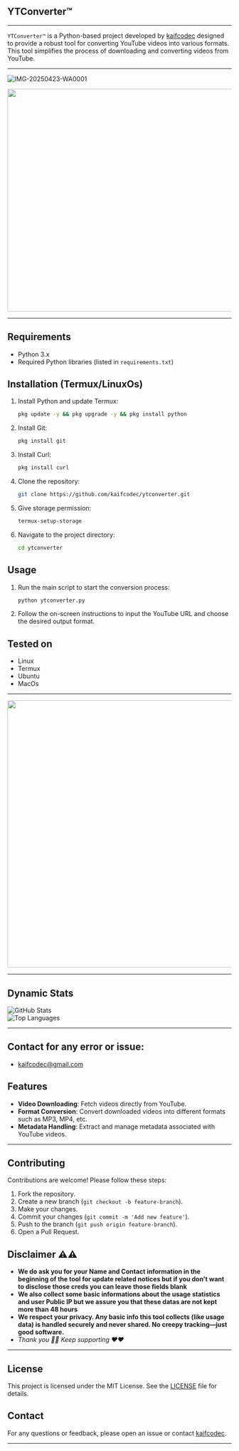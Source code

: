 
## YTConverter™
---
`YTConverter™` is a Python-based project developed by [kaifcodec](https://github.com/kaifcodec) designed to provide a robust tool for converting YouTube videos into various formats. This tool simplifies the process of downloading and converting videos from YouTube.

---
![IMG-20250423-WA0001](https://github.com/user-attachments/assets/ef43f4b4-0afa-4682-8c4d-7d19200a40f7)

<p align="centre">
  
  <img src="https://github.com/user-attachments/assets/3f50727f-0927-4b3b-82fa-729c346e66d1" width="600" height ="500" />
</p>

---

## Requirements
- Python 3.x
- Required Python libraries (listed in `requirements.txt`)

## Installation (Termux/LinuxOs)
1. Install Python and update Termux:
   ```bash
   pkg update -y && pkg upgrade -y && pkg install python
   ```
2. Install Git:
   ```bash
   pkg install git
   ```
3. Install Curl:
   ```bash
   pkg install curl
   ```
4. Clone the repository:
   ```bash
   git clone https://github.com/kaifcodec/ytconverter.git
   ```
5. Give storage permission:
   ```bash
   termux-setup-storage
   ```
6. Navigate to the project directory:
   ```bash
   cd ytconverter
   ```

## Usage
1. Run the main script to start the conversion process:
   ```bash
   python ytconverter.py
   ```
2. Follow the on-screen instructions to input the YouTube URL and choose the desired output format.

## Tested on
- Linux
- Termux
- Ubuntu
- MacOs

---
 <p align="left">
<img src= "https://github.com/user-attachments/assets/8e9d00ce-b698-4b1f-8870-badd5d274442" width="600" height="600"/>
</p>

---

## Dynamic Stats  
![GitHub Stats](https://github-readme-stats.vercel.app/api?username=kaifcodec&show_icons=true&theme=radical)  
![Top Languages](https://github-readme-stats.vercel.app/api/top-langs/?username=kaifcodec&layout=compact&theme=radical)  

---

## Contact for any error or issue:
- kaifcodec@gmail.com

## Features
- **Video Downloading**: Fetch videos directly from YouTube.
- **Format Conversion**: Convert downloaded videos into different formats such as MP3, MP4, etc.
- **Metadata Handling**: Extract and manage metadata associated with YouTube videos.

---



## Contributing
Contributions are welcome! Please follow these steps:
1. Fork the repository.
2. Create a new branch (`git checkout -b feature-branch`).
3. Make your changes.
4. Commit your changes (`git commit -m 'Add new feature'`).
5. Push to the branch (`git push origin feature-branch`).
6. Open a Pull Request.

## Disclaimer ⚠⚠
 - **We do ask you for your Name and Contact information in the beginning of the tool for update related notices but if you don't want to disclose those creds you can leave those fields blank**
 - **We also collect some basic informations about the usage statistics and user Public IP but we assure you that these datas are not kept more than 48 hours**
 - **We respect your privacy. Any basic info this tool collects (like usage data) is handled securely and never shared. No creepy tracking—just good software.**
 - _Thank you 🌹🌹_ _Keep supporting ❤❤_

---

## License
This project is licensed under the MIT License. See the [LICENSE](LICENSE) file for details.

## Contact
For any questions or feedback, please open an issue or contact [kaifcodec](https://github.com/kaifcodec).

---

